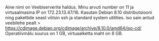 Aine nimi on Veebiserverite haldus.
Minu arvuti number on 11 ja virtuaalmasina IP on 172.23.13.47/16.
Kasutan Debian 8.10 distributsiooni ning pakettide seast võtsin ssh ja standard system utilities.
iso sain antud veebilehe pealt > https://cdimage.debian.org/cdimage/archive/8.10.0/amd64/iso-cd/
Operatiivmälu suurus on 1 GB, virtuaalketta maht on 8 GB.
